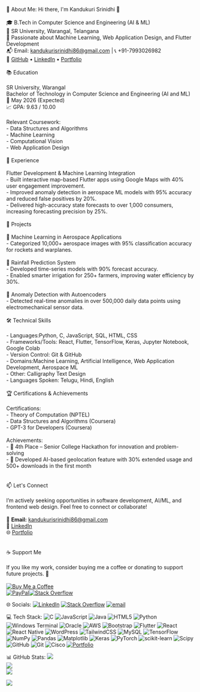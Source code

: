 💫 About Me:
 Hi there, I'm Kandukuri Srinidhi 👋<br><br>🎓 B.Tech in Computer Science and Engineering (AI & ML)  <br>📍 SR University, Warangal, Telangana  <br>🎯 Passionate about Machine Learning, Web Application Design, and Flutter Development  <br>📬 Email: kandukurisrinidhi86@gmail.com | 📞 +91-7993026982  <br>🔗 [GitHub](https://github.com/kandukuri-srinidhi-17) • [LinkedIn](https://www.linkedin.com/in/kandukuri-srinidhi/) • [Portfolio](https://kandukuri-srinidhi-portfolio.netlify.app/)<br><br> 📚 Education<br><br>SR University, Warangal <br>Bachelor of Technology in Computer Science and Engineering (AI and ML)  <br>📅 May 2026 (Expected)  <br>📈 GPA: 9.63 / 10.00<br><br>Relevant Coursework:<br>- Data Structures and Algorithms<br>- Machine Learning<br>- Computational Vision<br>- Web Application Design<br><br> 💼 Experience<br><br>Flutter Development & Machine Learning Integration<br>- Built interactive map-based Flutter apps using Google Maps with 40% user engagement improvement.<br>- Improved anomaly detection in aerospace ML models with 95% accuracy and reduced false positives by 20%.<br>- Delivered high-accuracy state forecasts to over 1,000 consumers, increasing forecasting precision by 25%.<br><br> 🧠 Projects<br><br>🔹 Machine Learning in Aerospace Applications <br>- Categorized 10,000+ aerospace images with 95% classification accuracy for rockets and warplanes.<br><br>🔹 Rainfall Prediction System<br>- Developed time-series models with 90% forecast accuracy.<br>- Enabled smarter irrigation for 250+ farmers, improving water efficiency by 30%.<br><br>🔹 Anomaly Detection with Autoencoders<br>- Detected real-time anomalies in over 500,000 daily data points using electromechanical sensor data.<br><br> 🛠️ Technical Skills<br><br>- Languages:Python, C, JavaScript, SQL, HTML, CSS  <br>- Frameworks/Tools: React, Flutter, TensorFlow, Keras, Jupyter Notebook, Google Colab  <br>- Version Control: Git & GitHub  <br>- Domains:Machine Learning, Artificial Intelligence, Web Application Development, Aerospace ML  <br>- Other: Calligraphy Text Design  <br>- Languages Spoken: Telugu, Hindi, English<br><br> 🏆 Certifications & Achievements<br><br>Certifications:<br>- Theory of Computation (NPTEL)<br>- Data Structures and Algorithms (Coursera)<br>- GPT-3 for Developers (Coursera)<br><br>Achievements:<br>- 🥇 4th Place – Senior College Hackathon for innovation and problem-solving<br>- 🚀 Developed AI-based geolocation feature with 30% extended usage and 500+ downloads in the first month<br><br><br>📫 Let's Connect<br><br>I’m actively seeking opportunities in software development, AI/ML, and frontend web design. Feel free to connect or collaborate!<br><br>📧 **Email:** kandukurisrinidhi86@gmail.com  <br>🔗 [LinkedIn](https://www.linkedin.com/in/kandukuri-srinidhi/)  <br>🌐 [Portfolio](kandukuri-srinidhi-portfolio.netlify.app/)<br><br><br>☕ Support Me<br><br>If you like my work, consider buying me a coffee or donating to support future projects. 💖<br><br>[![Buy Me a Coffee](https://img.shields.io/badge/-Buy%20Me%20a%20Coffee-yellow?style=flat-square&logo=buymeacoffee&logoColor=white)](https://www.buymeacoffee.com/your-username)  <br>[![PayPal](https://img.shields.io/badge/-Donate%20via%20PayPal-blue?style=flat-square&logo=paypal&logoColor=white)](https://paypal.me/your-username)[![Stack Overflow](https://img.shields.io/badge/StackOverflow-FE7A16?style=for-the-badge&logo=stackoverflow&logoColor=white)](https://stackoverflow.com/users/31062964/kandukuri-srinidhi)
<br>

🌐 Socials:
[![LinkedIn](https://img.shields.io/badge/LinkedIn-%230077B5.svg?logo=linkedin&logoColor=white)](https://www.linkedin.com/in/kandukuri-srinidhi/)
[![Stack Overflow](https://img.shields.io/badge/-Stackoverflow-FE7A16?logo=stack-overflow&logoColor=white)](https://stackoverflow.com/users/user:31062964) [![email](https://img.shields.io/badge/Email-D14836?logo=gmail&logoColor=white)](mailto:kandukurisrinidhi86@gmail.com) 

 💻 Tech Stack:
![C](https://img.shields.io/badge/c-%2300599C.svg?style=for-the-badge&logo=c&logoColor=white) ![JavaScript](https://img.shields.io/badge/javascript-%23323330.svg?style=for-the-badge&logo=javascript&logoColor=%23F7DF1E) ![Java](https://img.shields.io/badge/java-%23ED8B00.svg?style=for-the-badge&logo=openjdk&logoColor=white) ![HTML5](https://img.shields.io/badge/html5-%23E34F26.svg?style=for-the-badge&logo=html5&logoColor=white) ![Python](https://img.shields.io/badge/python-3670A0?style=for-the-badge&logo=python&logoColor=ffdd54) ![Windows Terminal](https://img.shields.io/badge/Windows%20Terminal-%234D4D4D.svg?style=for-the-badge&logo=windows-terminal&logoColor=white) ![Oracle](https://img.shields.io/badge/Oracle-F80000?style=for-the-badge&logo=oracle&logoColor=white) ![AWS](https://img.shields.io/badge/AWS-%23FF9900.svg?style=for-the-badge&logo=amazon-aws&logoColor=white) ![Bootstrap](https://img.shields.io/badge/bootstrap-%238511FA.svg?style=for-the-badge&logo=bootstrap&logoColor=white) ![Flutter](https://img.shields.io/badge/Flutter-%2302569B.svg?style=for-the-badge&logo=Flutter&logoColor=white) ![React](https://img.shields.io/badge/react-%2320232a.svg?style=for-the-badge&logo=react&logoColor=%2361DAFB) ![React Native](https://img.shields.io/badge/react_native-%2320232a.svg?style=for-the-badge&logo=react&logoColor=%2361DAFB) ![WordPress](https://img.shields.io/badge/WordPress-%23117AC9.svg?style=for-the-badge&logo=WordPress&logoColor=white) ![TailwindCSS](https://img.shields.io/badge/tailwindcss-%2338B2AC.svg?style=for-the-badge&logo=tailwind-css&logoColor=white) ![MySQL](https://img.shields.io/badge/mysql-4479A1.svg?style=for-the-badge&logo=mysql&logoColor=white) ![TensorFlow](https://img.shields.io/badge/TensorFlow-%23FF6F00.svg?style=for-the-badge&logo=TensorFlow&logoColor=white) ![NumPy](https://img.shields.io/badge/numpy-%23013243.svg?style=for-the-badge&logo=numpy&logoColor=white) ![Pandas](https://img.shields.io/badge/pandas-%23150458.svg?style=for-the-badge&logo=pandas&logoColor=white) ![Matplotlib](https://img.shields.io/badge/Matplotlib-%23ffffff.svg?style=for-the-badge&logo=Matplotlib&logoColor=black) ![Keras](https://img.shields.io/badge/Keras-%23D00000.svg?style=for-the-badge&logo=Keras&logoColor=white) ![PyTorch](https://img.shields.io/badge/PyTorch-%23EE4C2C.svg?style=for-the-badge&logo=PyTorch&logoColor=white) ![scikit-learn](https://img.shields.io/badge/scikit--learn-%23F7931E.svg?style=for-the-badge&logo=scikit-learn&logoColor=white) ![Scipy](https://img.shields.io/badge/SciPy-%230C55A5.svg?style=for-the-badge&logo=scipy&logoColor=%white) ![GitHub](https://img.shields.io/badge/github-%23121011.svg?style=for-the-badge&logo=github&logoColor=white) ![Git](https://img.shields.io/badge/git-%23F05033.svg?style=for-the-badge&logo=git&logoColor=white) ![Cisco](https://img.shields.io/badge/cisco-%23049fd9.svg?style=for-the-badge&logo=cisco&logoColor=black) [![Portfolio](https://img.shields.io/badge/Portfolio-%23000000.svg?style=for-the-badge&logo=firefox&logoColor=%23FF7139)](https://kandukuri-srinidhi-portfolio.netlify.app/)

📊 GitHub Stats:
![](https://github-readme-stats.vercel.app/api?username=kandukuri-srinidhi-17&theme=merko&hide_border=false&include_all_commits=true&count_private=true)<br/>
![](https://nirzak-streak-stats.vercel.app/?user=kandukuri-srinidhi-17&theme=merko&hide_border=false)<br/>
![](https://github-readme-stats.vercel.app/api/top-langs/?username=kandukuri-srinidhi-17&theme=merko&hide_border=false&include_all_commits=true&count_private=true&layout=compact)

[![](https://visitcount.itsvg.in/api?id=kandukuri-srinidhi-17&icon=0&color=0)](https://visitcount.itsvg.in)

<!-- Proudly created with GPRM ( https://gprm.itsvg.in ) -->
